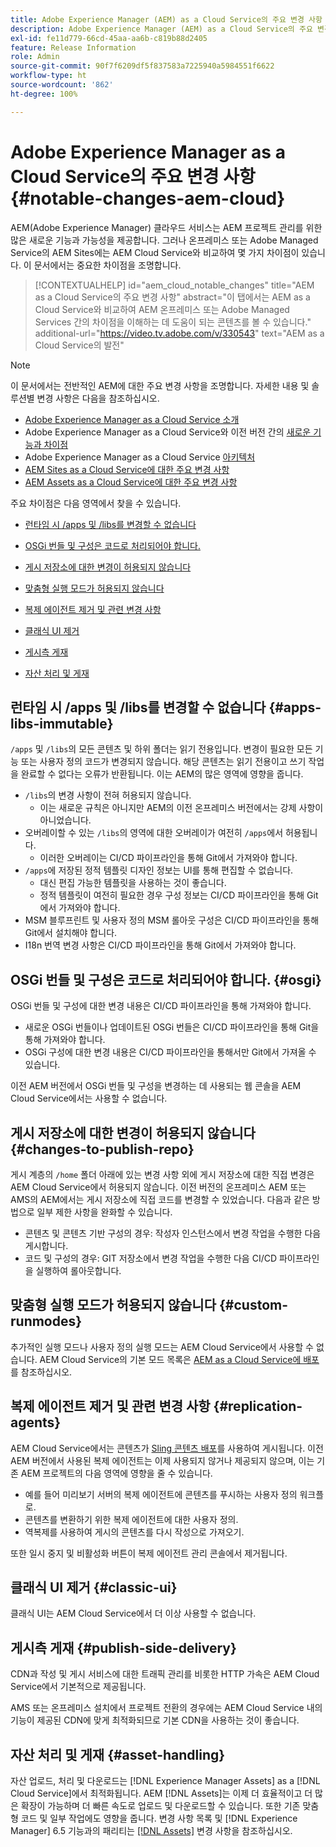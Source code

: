 ```yaml
---
title: Adobe Experience Manager (AEM) as a Cloud Service의 주요 변경 사항
description: Adobe Experience Manager (AEM) as a Cloud Service의 주요 변경 사항.
exl-id: fe11d779-66cd-45aa-aa6b-c819b88d2405
feature: Release Information
role: Admin
source-git-commit: 90f7f6209df5f837583a7225940a5984551f6622
workflow-type: ht
source-wordcount: '862'
ht-degree: 100%

---
```


# Adobe Experience Manager as a Cloud Service의 주요 변경 사항 {#notable-changes-aem-cloud}

AEM(Adobe Experience Manager) 클라우드 서비스는 AEM 프로젝트 관리를 위한 많은 새로운 기능과 가능성을 제공합니다. 그러나 온프레미스 또는 Adobe Managed Service의 AEM Sites에는 AEM Cloud Service와 비교하여 몇 가지 차이점이 있습니다. 이 문서에서는 중요한 차이점을 조명합니다.

>[!CONTEXTUALHELP]
>id="aem_cloud_notable_changes"
>title="AEM as a Cloud Service의 주요 변경 사항"
>abstract="이 탭에서는 AEM as a Cloud Service와 비교하여 AEM 온프레미스 또는 Adobe Managed Services 간의 차이점을 이해하는 데 도움이 되는 콘텐츠를 볼 수 있습니다."
>additional-url="https://video.tv.adobe.com/v/330543" text="AEM as a Cloud Service의 발전"


>[!NOTE]
>이 문서에서는 전반적인 AEM에 대한 주요 변경 사항을 조명합니다. 자세한 내용 및 솔루션별 변경 사항은 다음을 참조하십시오.
>
>* [Adobe Experience Manager as a Cloud Service 소개](/help/overview/introduction.md)
>* Adobe Experience Manager as a Cloud Service와 이전 버전 간의 [새로운 기능과 차이점](/help/overview/what-is-new-and-different.md)
>* Adobe Experience Manager as a Cloud Service [아키텍처](/help/overview/architecture.md)
>* [AEM Sites as a Cloud Service에 대한 주요 변경 사항](/help/sites-cloud/sites-cloud-changes.md)
>* [AEM Assets as a Cloud Service에 대한 주요 변경 사항](/help/assets/assets-cloud-changes.md)

주요 차이점은 다음 영역에서 찾을 수 있습니다.

* [런타임 시 /apps 및 /libs를 변경할 수 없습니다](#apps-libs-immutable)

* [OSGi 번들 및 구성은 코드로 처리되어야 합니다.](#osgi)

* [게시 저장소에 대한 변경이 허용되지 않습니다](#changes-to-publish-repo)

* [맞춤형 실행 모드가 허용되지 않습니다](#custom-runmodes)

* [복제 에이전트 제거 및 관련 변경 사항](#replication-agents)

* [클래식 UI 제거](#classic-ui)

* [게시측 게재](#publish-side-delivery)

* [자산 처리 및 게재](#asset-handling)

## 런타임 시 /apps 및 /libs를 변경할 수 없습니다 {#apps-libs-immutable}

`/apps` 및 `/libs`의 모든 콘텐츠 및 하위 폴더는 읽기 전용입니다. 변경이 필요한 모든 기능 또는 사용자 정의 코드가 변경되지 않습니다. 해당 콘텐츠는 읽기 전용이고 쓰기 작업을 완료할 수 없다는 오류가 반환됩니다. 이는 AEM의 많은 영역에 영향을 줍니다.

* `/libs`의 변경 사항이 전혀 허용되지 않습니다.
   * 이는 새로운 규칙은 아니지만 AEM의 이전 온프레미스 버전에서는 강제 사항이 아니었습니다.
* 오버레이할 수 있는 `/libs`의 영역에 대한 오버레이가 여전히 `/apps`에서 허용됩니다.
   * 이러한 오버레이는 CI/CD 파이프라인을 통해 Git에서 가져와야 합니다.
* `/apps`에 저장된 정적 템플릿 디자인 정보는 UI를 통해 편집할 수 없습니다.
   * 대신 편집 가능한 템플릿을 사용하는 것이 좋습니다.
   * 정적 템플릿이 여전히 필요한 경우 구성 정보는 CI/CD 파이프라인을 통해 Git에서 가져와야 합니다.
* MSM 블루프린트 및 사용자 정의 MSM 롤아웃 구성은 CI/CD 파이프라인을 통해 Git에서 설치해야 합니다.
* I18n 번역 변경 사항은 CI/CD 파이프라인을 통해 Git에서 가져와야 합니다.

## OSGi 번들 및 구성은 코드로 처리되어야 합니다. {#osgi}

OSGi 번들 및 구성에 대한 변경 내용은 CI/CD 파이프라인을 통해 가져와야 합니다.

* 새로운 OSGi 번들이나 업데이트된 OSGi 번들은 CI/CD 파이프라인을 통해 Git을 통해 가져와야 합니다.
* OSGi 구성에 대한 변경 내용은 CI/CD 파이프라인을 통해서만 Git에서 가져올 수 있습니다.

이전 AEM 버전에서 OSGi 번들 및 구성을 변경하는 데 사용되는 웹 콘솔을 AEM Cloud Service에서는 사용할 수 없습니다.

## 게시 저장소에 대한 변경이 허용되지 않습니다 {#changes-to-publish-repo}

게시 계층의 `/home` 폴더 아래에 있는 변경 사항 외에 게시 저장소에 대한 직접 변경은 AEM Cloud Service에서 허용되지 않습니다. 이전 버전의 온프레미스 AEM 또는 AMS의 AEM에서는 게시 저장소에 직접 코드를 변경할 수 있었습니다. 다음과 같은 방법으로 일부 제한 사항을 완화할 수 있습니다.

* 콘텐츠 및 콘텐츠 기반 구성의 경우: 작성자 인스턴스에서 변경 작업을 수행한 다음 게시합니다.
* 코드 및 구성의 경우: GIT 저장소에서 변경 작업을 수행한 다음 CI/CD 파이프라인을 실행하여 롤아웃합니다.

## 맞춤형 실행 모드가 허용되지 않습니다 {#custom-runmodes}

추가적인 실행 모드나 사용자 정의 실행 모드는 AEM Cloud Service에서 사용할 수 없습니다. AEM Cloud Service의 기본 모드 목록은 [AEM as a Cloud Service에 배포](/help/implementing/deploying/overview.md#runmodes)를 참조하십시오.

## 복제 에이전트 제거 및 관련 변경 사항 {#replication-agents}

AEM Cloud Service에서는 콘텐츠가 [Sling 콘텐츠 배포](https://sling.apache.org/documentation/bundles/content-distribution.html)를 사용하여 게시됩니다. 이전 AEM 버전에서 사용된 복제 에이전트는 이제 사용되지 않거나 제공되지 않으며, 이는 기존 AEM 프로젝트의 다음 영역에 영향을 줄 수 있습니다.

* 예를 들어 미리보기 서버의 복제 에이전트에 콘텐츠를 푸시하는 사용자 정의 워크플로.
* 콘텐츠를 변환하기 위한 복제 에이전트에 대한 사용자 정의.
* 역복제를 사용하여 게시의 콘텐츠를 다시 작성으로 가져오기.

또한 일시 중지 및 비활성화 버튼이 복제 에이전트 관리 콘솔에서 제거됩니다.

## 클래식 UI 제거 {#classic-ui}

클래식 UI는 AEM Cloud Service에서 더 이상 사용할 수 없습니다.

## 게시측 게재 {#publish-side-delivery}

CDN과 작성 및 게시 서비스에 대한 트래픽 관리를 비롯한 HTTP 가속은 AEM Cloud Service에서 기본적으로 제공됩니다.

AMS 또는 온프레미스 설치에서 프로젝트 전환의 경우에는 AEM Cloud Service 내의 기능이 제공된 CDN에 맞게 최적화되므로 기본 CDN을 사용하는 것이 좋습니다.

## 자산 처리 및 게재 {#asset-handling}

자산 업로드, 처리 및 다운로드는 [!DNL Experience Manager Assets] as a [!DNL Cloud Service]에서 최적화됩니다. AEM [!DNL Assets]는 이제 더 효율적이고 더 많은 확장이 가능하며 더 빠른 속도로 업로드 및 다운로드할 수 있습니다. 또한 기존 맞춤형 코드 및 일부 작업에도 영향을 줍니다. 변경 사항 목록 및 [!DNL Experience Manager] 6.5 기능과의 패리티는 [ [!DNL Assets]](/help/assets/assets-cloud-changes.md) 변경 사항을 참조하십시오.
